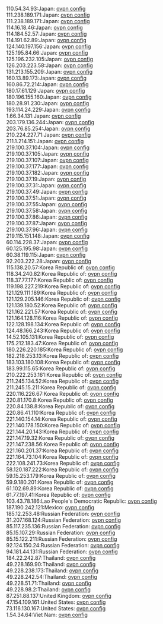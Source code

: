 110.54.34.93:Japan: [ovpn config](vpn/110_54_34_93.ovpn)  
111.238.189.171:Japan: [ovpn config](vpn/111_238_189_171.ovpn)  
111.238.189.171:Japan: [ovpn config](vpn/111_238_189_171.ovpn)  
114.16.18.46:Japan: [ovpn config](vpn/114_16_18_46.ovpn)  
114.184.52.57:Japan: [ovpn config](vpn/114_184_52_57.ovpn)  
114.191.62.89:Japan: [ovpn config](vpn/114_191_62_89.ovpn)  
124.140.197.156:Japan: [ovpn config](vpn/124_140_197_156.ovpn)  
125.195.84.66:Japan: [ovpn config](vpn/125_195_84_66.ovpn)  
125.196.232.105:Japan: [ovpn config](vpn/125_196_232_105.ovpn)  
126.203.223.58:Japan: [ovpn config](vpn/126_203_223_58.ovpn)  
131.213.155.209:Japan: [ovpn config](vpn/131_213_155_209.ovpn)  
160.13.89.173:Japan: [ovpn config](vpn/160_13_89_173.ovpn)  
160.86.72.214:Japan: [ovpn config](vpn/160_86_72_214.ovpn)  
180.17.61.129:Japan: [ovpn config](vpn/180_17_61_129.ovpn)  
180.196.155.160:Japan: [ovpn config](vpn/180_196_155_160.ovpn)  
180.28.91.230:Japan: [ovpn config](vpn/180_28_91_230.ovpn)  
193.114.24.229:Japan: [ovpn config](vpn/193_114_24_229.ovpn)  
1.66.34.131:Japan: [ovpn config](vpn/1_66_34_131.ovpn)  
203.179.136.244:Japan: [ovpn config](vpn/203_179_136_244.ovpn)  
203.76.85.254:Japan: [ovpn config](vpn/203_76_85_254.ovpn)  
210.224.227.71:Japan: [ovpn config](vpn/210_224_227_71.ovpn)  
211.1.214.151:Japan: [ovpn config](vpn/211_1_214_151.ovpn)  
219.100.37.104:Japan: [ovpn config](vpn/219_100_37_104.ovpn)  
219.100.37.105:Japan: [ovpn config](vpn/219_100_37_105.ovpn)  
219.100.37.107:Japan: [ovpn config](vpn/219_100_37_107.ovpn)  
219.100.37.177:Japan: [ovpn config](vpn/219_100_37_177.ovpn)  
219.100.37.182:Japan: [ovpn config](vpn/219_100_37_182.ovpn)  
219.100.37.19:Japan: [ovpn config](vpn/219_100_37_19.ovpn)  
219.100.37.31:Japan: [ovpn config](vpn/219_100_37_31.ovpn)  
219.100.37.49:Japan: [ovpn config](vpn/219_100_37_49.ovpn)  
219.100.37.51:Japan: [ovpn config](vpn/219_100_37_51.ovpn)  
219.100.37.55:Japan: [ovpn config](vpn/219_100_37_55.ovpn)  
219.100.37.58:Japan: [ovpn config](vpn/219_100_37_58.ovpn)  
219.100.37.86:Japan: [ovpn config](vpn/219_100_37_86.ovpn)  
219.100.37.87:Japan: [ovpn config](vpn/219_100_37_87.ovpn)  
219.100.37.96:Japan: [ovpn config](vpn/219_100_37_96.ovpn)  
219.115.151.148:Japan: [ovpn config](vpn/219_115_151_148.ovpn)  
60.114.228.37:Japan: [ovpn config](vpn/60_114_228_37.ovpn)  
60.125.195.98:Japan: [ovpn config](vpn/60_125_195_98.ovpn)  
60.38.119.115:Japan: [ovpn config](vpn/60_38_119_115.ovpn)  
92.203.222.28:Japan: [ovpn config](vpn/92_203_222_28.ovpn)  
115.138.20.57:Korea Republic of: [ovpn config](vpn/115_138_20_57.ovpn)  
118.34.240.82:Korea Republic of: [ovpn config](vpn/118_34_240_82.ovpn)  
118.37.77.177:Korea Republic of: [ovpn config](vpn/118_37_77_177.ovpn)  
119.198.227.219:Korea Republic of: [ovpn config](vpn/119_198_227_219.ovpn)  
121.129.111.189:Korea Republic of: [ovpn config](vpn/121_129_111_189.ovpn)  
121.129.205.146:Korea Republic of: [ovpn config](vpn/121_129_205_146.ovpn)  
121.139.180.52:Korea Republic of: [ovpn config](vpn/121_139_180_52.ovpn)  
121.162.221.57:Korea Republic of: [ovpn config](vpn/121_162_221_57.ovpn)  
121.164.128.116:Korea Republic of: [ovpn config](vpn/121_164_128_116.ovpn)  
122.128.198.134:Korea Republic of: [ovpn config](vpn/122_128_198_134.ovpn)  
124.48.166.243:Korea Republic of: [ovpn config](vpn/124_48_166_243.ovpn)  
14.52.105.131:Korea Republic of: [ovpn config](vpn/14_52_105_131.ovpn)  
175.212.183.47:Korea Republic of: [ovpn config](vpn/175_212_183_47.ovpn)  
180.226.220.185:Korea Republic of: [ovpn config](vpn/180_226_220_185.ovpn)  
182.218.253.13:Korea Republic of: [ovpn config](vpn/182_218_253_13.ovpn)  
183.103.180.108:Korea Republic of: [ovpn config](vpn/183_103_180_108.ovpn)  
183.99.115.65:Korea Republic of: [ovpn config](vpn/183_99_115_65.ovpn)  
210.222.253.161:Korea Republic of: [ovpn config](vpn/210_222_253_161.ovpn)  
211.245.134.52:Korea Republic of: [ovpn config](vpn/211_245_134_52.ovpn)  
211.245.15.211:Korea Republic of: [ovpn config](vpn/211_245_15_211.ovpn)  
220.116.226.67:Korea Republic of: [ovpn config](vpn/220_116_226_67.ovpn)  
220.81.170.8:Korea Republic of: [ovpn config](vpn/220_81_170_8.ovpn)  
220.84.138.8:Korea Republic of: [ovpn config](vpn/220_84_138_8.ovpn)  
220.86.41.110:Korea Republic of: [ovpn config](vpn/220_86_41_110.ovpn)  
221.140.154.14:Korea Republic of: [ovpn config](vpn/221_140_154_14.ovpn)  
221.140.178.150:Korea Republic of: [ovpn config](vpn/221_140_178_150.ovpn)  
221.144.20.143:Korea Republic of: [ovpn config](vpn/221_144_20_143.ovpn)  
221.147.19.32:Korea Republic of: [ovpn config](vpn/221_147_19_32.ovpn)  
221.147.238.56:Korea Republic of: [ovpn config](vpn/221_147_238_56.ovpn)  
221.160.201.37:Korea Republic of: [ovpn config](vpn/221_160_201_37.ovpn)  
221.164.73.104:Korea Republic of: [ovpn config](vpn/221_164_73_104.ovpn)  
222.108.241.73:Korea Republic of: [ovpn config](vpn/222_108_241_73.ovpn)  
58.120.187.222:Korea Republic of: [ovpn config](vpn/58_120_187_222.ovpn)  
59.15.253.179:Korea Republic of: [ovpn config](vpn/59_15_253_179.ovpn)  
59.9.180.201:Korea Republic of: [ovpn config](vpn/59_9_180_201.ovpn)  
61.102.69.89:Korea Republic of: [ovpn config](vpn/61_102_69_89.ovpn)  
61.77.197.41:Korea Republic of: [ovpn config](vpn/61_77_197_41.ovpn)  
103.43.78.186:Lao People's Democratic Republic: [ovpn config](vpn/103_43_78_186.ovpn)  
187.190.242.121:Mexico: [ovpn config](vpn/187_190_242_121.ovpn)  
185.12.253.48:Russian Federation: [ovpn config](vpn/185_12_253_48.ovpn)  
31.207.168.124:Russian Federation: [ovpn config](vpn/31_207_168_124.ovpn)  
85.117.235.136:Russian Federation: [ovpn config](vpn/85_117_235_136.ovpn)  
85.15.107.29:Russian Federation: [ovpn config](vpn/85_15_107_29.ovpn)  
85.15.122.211:Russian Federation: [ovpn config](vpn/85_15_122_211.ovpn)  
92.124.150.24:Russian Federation: [ovpn config](vpn/92_124_150_24.ovpn)  
94.181.44.131:Russian Federation: [ovpn config](vpn/94_181_44_131.ovpn)  
184.22.242.87:Thailand: [ovpn config](vpn/184_22_242_87.ovpn)  
49.228.169.90:Thailand: [ovpn config](vpn/49_228_169_90.ovpn)  
49.228.238.173:Thailand: [ovpn config](vpn/49_228_238_173.ovpn)  
49.228.242.54:Thailand: [ovpn config](vpn/49_228_242_54.ovpn)  
49.228.51.71:Thailand: [ovpn config](vpn/49_228_51_71.ovpn)  
49.228.98.2:Thailand: [ovpn config](vpn/49_228_98_2.ovpn)  
87.251.88.137:United Kingdom: [ovpn config](vpn/87_251_88_137.ovpn)  
47.154.109.161:United States: [ovpn config](vpn/47_154_109_161.ovpn)  
73.116.130.167:United States: [ovpn config](vpn/73_116_130_167.ovpn)  
1.54.34.64:Viet Nam: [ovpn config](vpn/1_54_34_64.ovpn)  
